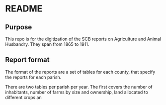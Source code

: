# README

## Purpose

This repo is for the digitization of the SCB reports on Agriculture and Animal Husbandry. They span from 1865 to 1911.

## Report format

The format of the reports are a set of tables for each county, that specify the reports for each parish.

There are two tables per parish per year. The first covers the number of inhabitants, number of farms by size and ownership, land allocated to different crops an
